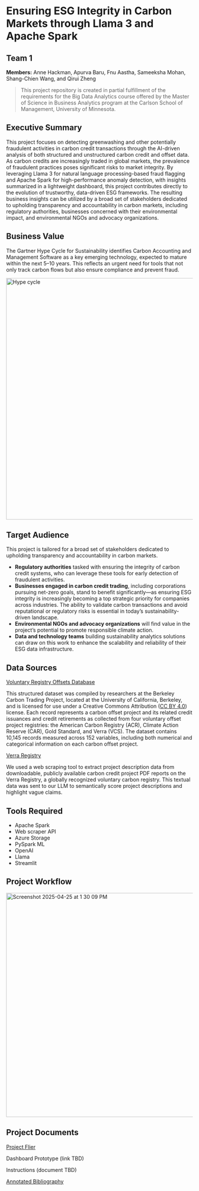 # Ensuring ESG Integrity in Carbon Markets through Llama 3 and Apache Spark

## Team 1

**Members:** Anne Hackman, Apurva Baru, Fnu Aastha, Sameeksha Mohan, Shang-Chien Wang, and Qirui Zheng

> This project repository is created in partial fulfillment of the requirements for the Big Data Analytics course offered by the Master of Science in Business Analytics program at the Carlson School of Management, University of Minnesota.

## Executive Summary

This project focuses on detecting greenwashing and other potentially fraudulent activities in carbon credit transactions through the AI-driven analysis of both structured and unstructured carbon credit and offset data. As carbon credits are increasingly traded in global markets, the prevalence of fraudulent practices poses significant risks to market integrity. By leveraging Llama 3 for natural language processing-based fraud flagging and Apache Spark for high-performance anomaly detection, with insights summarized in a lightweight dashboard, this project contributes directly to the evolution of trustworthy, data-driven ESG frameworks. The resulting business insights can be utilized by a broad set of stakeholders dedicated to upholding transparency and accountability in carbon markets, including regulatory authorities, businesses concerned with their environmental impact, and environmental NGOs and advocacy organizations.

## Business Value

The Gartner Hype Cycle for Sustainability identifies Carbon Accounting and Management Software as a key emerging technology, expected to mature within the next 5–10 years. This reflects an urgent need for tools that not only track carbon flows but also ensure compliance and prevent fraud.

<img width="651" alt="Hype cycle" src="https://github.com/user-attachments/assets/7525f2a8-98b2-48d5-b77e-0adbd38d624c" />

## Target Audience

This project is tailored for a broad set of stakeholders dedicated to upholding transparency and accountability in carbon markets.
* **Regulatory authorities** tasked with ensuring the integrity of carbon credit systems, who can leverage these tools for early detection of fraudulent activities.
* **Businesses engaged in carbon credit trading**, including corporations pursuing net-zero goals, stand to benefit significantly—as ensuring ESG integrity is increasingly becoming a top strategic priority for companies across industries. The ability to validate carbon transactions and avoid reputational or regulatory risks is essential in today’s sustainability-driven landscape.
* **Environmental NGOs and advocacy organizations** will find value in the project’s potential to promote responsible climate action.
* **Data and technology teams** building sustainability analytics solutions can draw on this work to enhance the scalability and reliability of their ESG data infrastructure.

## Data Sources

[Voluntary Registry Offsets Database](https://gspp.berkeley.edu/research-and-impact/centers/cepp/projects/berkeley-carbon-trading-project/offsets-database)

This structured dataset was compiled by researchers at the Berkeley Carbon Trading Project, located at the University of California,   Berkeley, and is licensed for use under a Creative Commons Attribution ([CC BY 4.0](https://creativecommons.org/licenses/by/4.0/)) license. Each record represents a carbon offset project and its related credit issuances and credit retirements as collected from four voluntary offset project registries: the American Carbon Registry (ACR), Climate Action Reserve (CAR), Gold Standard, and Verra (VCS). The dataset contains 10,145 records measured across 152 variables, including both numerical and categorical information on each carbon offset project.

[Verra Registry](https://registry.verra.org/)

We used a web scraping tool to extract project description data from downloadable, publicly available carbon credit project PDF reports on the Verra Registry, a globally recognized voluntary carbon registry. This textual data was sent to our LLM to semantically score project descriptions and highlight vague claims.

## Tools Required

* Apache Spark
*  Web scraper API
*  Azure Storage
*  PySpark ML
*  OpenAI
*  Llama
*  Streamlit

## Project Workflow

<img width="604" alt="Screenshot 2025-04-25 at 1 30 09 PM" src="https://github.com/user-attachments/assets/d6360abc-13e3-4b0b-a6c5-1979183ccf13" />


## Project Documents

[Project Flier](https://drive.google.com/file/d/1WjbeXRs95j3J3efh4wAREseQCYQ0oFmc/view?usp=sharing)

Dashboard Prototype (link TBD)

Instructions (document TBD)

[Annotated Bibliography](https://docs.google.com/document/d/1REVrUjHongVOkwz-I0pRcb2i8T3ePSUY-lCRz3s1-EU/edit?usp=sharing)

